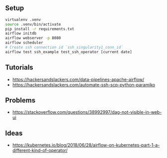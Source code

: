 ## Setup

```bash
virtualenv .venv
source .venv/bin/activate
pip install -r requirements.txt
airflow initdb
airflow webserver -p 8080
airflow scheduler
# Create ssh connection id `ssh_singularity1_conn_id`
airflow test ssh_example test_ssh_operator [current date]
```

## Tutorials

- https://hackersandslackers.com/data-pipelines-apache-airflow/
- https://hackersandslackers.com/automate-ssh-scp-python-paramiko

## Problems

- https://stackoverflow.com/questions/38992997/dag-not-visible-in-web-ui

## Ideas 

- https://kubernetes.io/blog/2018/06/28/airflow-on-kubernetes-part-1-a-different-kind-of-operator/
